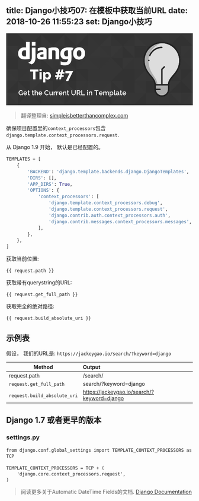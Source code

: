title: Django小技巧07: 在模板中获取当前URL
date: 2018-10-26 11:55:23
set: Django小技巧
---

![](/uploads/images/get-url-in-template.jpg "cover")


> 翻译整理自: [simpleisbetterthancomplex.com](https://simpleisbetterthancomplex.com/tips/2016/07/20/django-tip-7-how-to-get-the-current-url-within-a-django-template.html)


确保项目配置里的`context_processors`包含`django.template.context_processors.request`.


从 Django 1.9 开始， 默认是已经配置的。

```python
TEMPLATES = [
    {
        'BACKEND': 'django.template.backends.django.DjangoTemplates',
        'DIRS': [],
        'APP_DIRS': True,
        'OPTIONS': {
            'context_processors': [
                'django.template.context_processors.debug',
                'django.template.context_processors.request',
                'django.contrib.auth.context_processors.auth',
                'django.contrib.messages.context_processors.messages',
            ],
        },
    },
]
```

获取当前位置:

```django
{{ request.path }}
```

获取带有querystring的URL:

```django
{{ request.get_full_path }}
```

获取完全的绝对路径:

```django
{{ request.build_absolute_uri }}
```

## 示例表

假设， 我们的URL是: `https://jackeygao.io/search/?keyword=django`


| Method | Output |
| -------------  |:------------- |
| request.path | /search/ |
| `request.get_full_path` | search/?keyword=django |
| `request.build_absolute_uri` | https://jackeygao.io/search/?keyword=django |


## Django 1.7 或者更早的版本


### settings.py

```
from django.conf.global_settings import TEMPLATE_CONTEXT_PROCESSORS as TCP

TEMPLATE_CONTEXT_PROCESSORS = TCP + (
    'django.core.context_processors.request',
)
```



> 阅读更多关于Automatic DateTime Fields的文档. [Django Documentation](https://docs.djangoproject.com/en/dev/ref/models/fields/#datefield)
